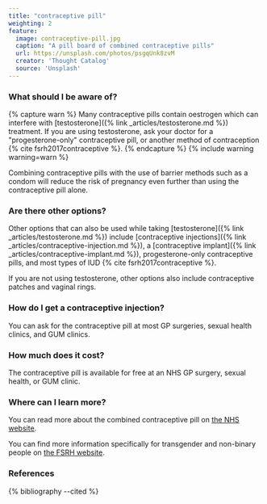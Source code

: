 ```yaml
---
title: "contraceptive pill"
weighting: 2
feature:
  image: contraceptive-pill.jpg
  caption: "A pill board of combined contraceptive pills"
  url: https://unsplash.com/photos/psgqUnk8zvM
  creator: 'Thought Catalog'
  source: 'Unsplash'
---
```


### What should I be aware of?

{% capture warn %}
Many contraceptive pills contain oestrogen which can interfere with [testosterone]({% link _articles/testosterone.md %}) treatment. If you are using testosterone, ask your doctor for a "progesterone-only" contraceptive pill, or another method of contraception {% cite fsrh2017contraceptive %}.
{% endcapture %}
{% include warning warning=warn %}

Combining contraceptive pills with the use of barrier methods such as a condom will reduce the risk of pregnancy even further than using the contraceptive pill alone.

### Are there other options?

Other options that can also be used while taking [testosterone]({% link _articles/testosterone.md %}) include [contraceptive injections]({% link _articles/contraceptive-injection.md %}), a [contraceptive implant]({% link _articles/contraceptive-implant.md %}), progesterone-only contraceptive pills, and most types of IUD {% cite fsrh2017contraceptive %}.

If you are not using testosterone, other options also include contraceptive patches and vaginal rings.

### How do I get a contraceptive injection?

You can ask for the contraceptive pill at most GP surgeries, sexual health clinics, and GUM clinics.

### How much does it cost?

The contraceptive pill is available for free at an NHS GP surgery, sexual health, or GUM clinic.

### Where can I learn more?

You can read more about the combined contraceptive pill on [the NHS website](https://www.nhs.uk/conditions/contraception-guide/pages/combined-contraceptive-pill.aspx).

You can find more information specifically for transgender and non-binary people on [the FSRH website](https://www.fsrh.org/documents/fsrh-ceu-statement-contraceptive-choices-and-sexual-health-for/contraceptive-choices-and-sexual-health-for-transgender-non-binary-people-oct-2017.pdf).

### References

{% bibliography --cited %}
